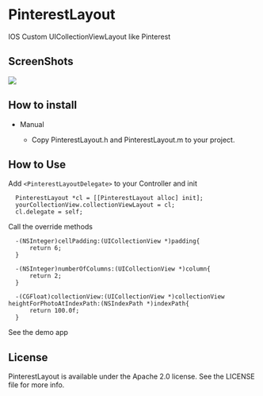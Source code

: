 # PinterestLayout

IOS Custom UICollectionViewLayout like Pinterest 


ScreenShots
--------

![](https://cdn.pbrd.co/images/H1pjT38.png)


How to install
--------

* Manual

  - Copy PinterestLayout.h and PinterestLayout.m to your project.


How to Use
--------

Add ```<PinterestLayoutDelegate>``` to your Controller and init

  ``` 
    PinterestLayout *cl = [[PinterestLayout alloc] init];
    yourCollectionView.collectionViewLayout = cl;
    cl.delegate = self;
```

Call the override methods

  ``` 
    -(NSInteger)cellPadding:(UICollectionView *)padding{
        return 6;
    }

    -(NSInteger)numberOfColumns:(UICollectionView *)column{
        return 2;
    }

    -(CGFloat)collectionView:(UICollectionView *)collectionView heightForPhotoAtIndexPath:(NSIndexPath *)indexPath{
        return 100.0f;
    }
```

See the demo app 





License
--------
PinterestLayout is available under the Apache 2.0 license. See the LICENSE file for more info.
